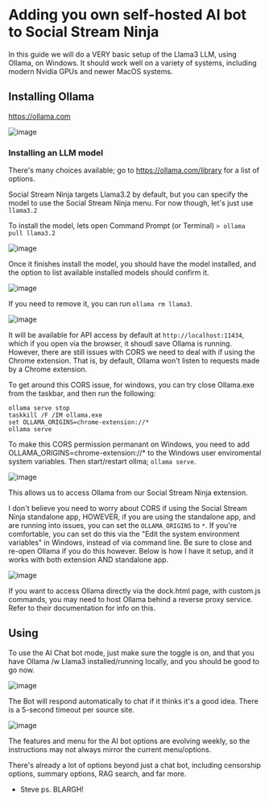 
# Adding you own self-hosted AI bot to Social Stream Ninja

In this guide we will do a VERY basic setup of the Llama3 LLM, using Ollama, on Windows. It should work well on a variety of systems, including modern Nvidia GPUs and newer MacOS systems.

## Installing Ollama

https://ollama.com

![image](https://github.com/user-attachments/assets/b6a0b236-f550-4a5a-a2a7-2b5063bd2a7a)

### Installing an LLM model

There's many choices available; go to https://ollama.com/library for a list of options.

Social Stream Ninja targets Llama3.2 by default, but you can specify the model to use the Social Stream Ninja menu. For now though, let's just use `llama3.2`

To install the model, lets open Command Prompt (or Terminal)
`> ollama pull llama3.2`

![image](https://github.com/user-attachments/assets/4852506e-7761-47d1-99ce-8b2b01f34bac)

Once it finishes install the model, you should have the model installed, and the option to list available installed models should confirm it.

![image](https://github.com/user-attachments/assets/b7eee74f-b2f4-47c0-8f55-80d239a3c3b2)


If you need to remove it, you can run `ollama rm llama3`. 

![image](https://github.com/user-attachments/assets/235ec0fb-aa70-4206-8b8d-98dbe173a096)

It will be available for API access by default at `http://localhost:11434`, which if you open via the browser, it shoudl save Ollama is running. However, there are still issues with CORS we need to deal with if using the Chrome extension. That is, by default, Ollama won't listen to requests made by a Chrome extension.

To get around this CORS issue, for windows, you can try close Ollama.exe from the taskbar, and then run the following:
```
ollama serve stop
taskkill /F /IM ollama.exe
set OLLAMA_ORIGINS=chrome-extension://*
ollama serve
```

To make this CORS permission permanant on Windows, you need to add OLLAMA_ORIGINS=chrome-extension://* to the Windows user enviromental system variables. Then start/restart ollma; `ollama serve`.

![image](https://github.com/user-attachments/assets/065d69a6-2773-4ddd-a290-1b57660955af)

This allows us to access Ollama from our Social Stream Ninja extension.

I don't believe you need to worry about CORS if using the Social Stream Ninja standalone app, HOWEVER, if you are using the standalone app, and are running into issues, you can set the `OLLAMA_ORIGINS` to `*`.  If you're comfortable, you can set do this via the "Edit the system environment variables" in Windows, instead of via command line. Be sure to close and re-open Ollama if you do this however. Below is how I have it setup, and it works with both extension AND standalone app.

![image](https://github.com/user-attachments/assets/7587ed12-aa85-498c-8cd4-25fdb56a6543)

If you want to access Ollama directly via the dock.html page, with custom.js commands, you may need to host Ollama behind a reverse proxy service. Refer to their documentation for info on this.

## Using

To use the AI Chat bot mode, just make sure the toggle is on, and that you have Ollama /w Llama3 installed/running locally, and you should be good to go now.

![image](https://github.com/user-attachments/assets/63f1f98f-adff-4faf-8d39-206d5a76d5af)

The Bot will respond automatically to chat if it thinks it's a good idea. There is a 5-second timeout per source site.

![image](https://github.com/user-attachments/assets/ed5d417e-4b1e-4f69-a81b-0a6380b8c2f3)

The features and menu for the AI bot options are evolving weekly, so the instructions may not always mirror the current menu/options.

There's already a lot of options beyond just a chat bot, including censorship options, summary options, RAG search, and far more.

- Steve
 ps. BLARGH!


